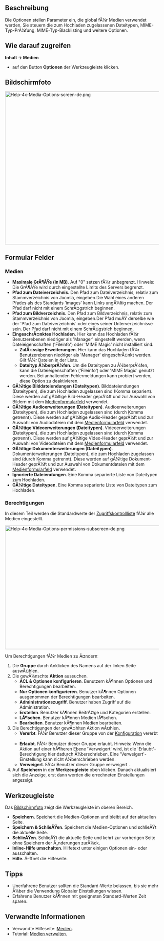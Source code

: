 <!-- Display title: Media: Options -->

## Beschreibung

Die Optionen stellen Parameter ein, die global fÃ¼r Medien verwendet
werden. Sie steuern die zum Hochladen zugelassenen Dateitypen,
MIME-Typ-PrÃ¼fung, MIME-Typ-Blacklisting und weitere Optionen.

## Wie darauf zugreifen

**Inhalt **→** Medien**

- auf den Button **Optionen** der Werkzeugleiste klicken.

## Bildschirmfoto

<img
src="https://docs.joomla.org/images/thumb/3/35/Help-4x-Media-Options-screen-de.png/800px-Help-4x-Media-Options-screen-de.png"
decoding="async"
srcset="https://docs.joomla.org/images/thumb/3/35/Help-4x-Media-Options-screen-de.png/1200px-Help-4x-Media-Options-screen-de.png 1.5x, https://docs.joomla.org/images/thumb/3/35/Help-4x-Media-Options-screen-de.png/1600px-Help-4x-Media-Options-screen-de.png 2x"
data-file-width="2720" data-file-height="1700" width="800" height="500"
alt="Help-4x-Media-Options-screen-de.png" />

## Formular Felder

### Medien

- **Maximale GrÃ¶ÃŸe (in MB)**. Auf "0" setzen fÃ¼r unbegrenzt. Hinweis:
  Die GrÃ¶ÃŸe wird durch eingestellte Limits des Servers begrenzt.
- **Pfad zum Dateiverzeichnis**. Den Pfad zum Dateiverzeichnis, relativ
  zum Stammverzeichnis von Joomla, eingeben.Die Wahl eines anderen
  Pfades als des Standards 'images' kann Links ungÃ¼ltig machen. Der
  Pfad darf nicht mit einem SchrÃ¤gstrich beginnen.
- **Pfad zum Bildverzeichnis**. Den Pfad zum Bildverzeichnis, relativ
  zum Stammverzeichnis von Joomla, eingeben.Der Pfad muÃŸ derselbe wie
  der 'Pfad zum Dateiverzeichnis' oder eines seiner Unterverzeichnisse
  sein. Der Pfad darf nicht mit einem SchrÃ¤gstrich beginnen.
- **EingeschrÃ¤nktes Hochladen**. Hier kann das Hochladen fÃ¼r
  Benutzerebenen niedriger als 'Manager' eingestellt werden, wenn
  Dateieigenschaften ('Fileinfo') oder 'MIME Magic' nicht installiert
  sind.
  - **ZulÃ¤ssige Erweiterungen**. Hier kann das Hochladen fÃ¼r
    Benutzerebenen niedriger als 'Manager' eingeschrÃ¤nkt werden. Gilt
    fÃ¼r Dateien in der Liste.
  - **Dateityp Ã¼berprÃ¼fen**. Um die Dateitypen zu Ã¼berprÃ¼fen, kann
    die Dateieigenschaften ('Fileinfo') oder 'MIME Magic' genutzt
    werden. Bei anhaltenden Fehlermeldungen kann probiert werden, diese
    Option zu deaktivieren.
- **GÃ¼ltige Bilddateiendungen (Dateitypen)**. Bilddateiendungen
  (Dateitypen), die zum Hochladen zugelassen sind (Komma separiert).
  Diese werden auf gÃ¼ltige Bild-Header geprÃ¼ft und zur Auswahl von
  Bildern mit dem
  [Medienformularfeld](https://docs.joomla.org/Media_form_field_type "Special:MyLanguage/Media form field type")
  verwendet.
- **GÃ¼ltige Audioerweiterungen (Dateitypen)**. Audioerweiterungen
  (Dateitypen), die zum Hochladen zugelassen sind (durch Komma
  getrennt). Diese werden auf gÃ¼ltige Audio-Header geprÃ¼ft und zur
  Auswahl von Audiodateien mit dem
  [Medienformularfeld](https://docs.joomla.org/Media_form_field_type "Special:MyLanguage/Media form field type")
  verwendet.
- **GÃ¼ltige Videoerweiterungen (Dateitypen)**. Videoerweiterungen
  (Dateitypen), die zum Hochladen zugelassen sind (durch Komma
  getrennt). Diese werden auf gÃ¼ltige Video-Header geprÃ¼ft und zur
  Auswahl von Videodateien mit dem
  [Medienformularfeld](https://docs.joomla.org/Media_form_field_type "Special:MyLanguage/Media form field type")
  verwendet.
- **GÃ¼ltige Dokumenterweiterungen (Dateitypen)**. Dokumenterweiterungen
  (Dateitypen), die zum Hochladen zugelassen sind (durch Komma
  getrennt). Diese werden auf gÃ¼ltige Dokument-Header geprÃ¼ft und zur
  Auswahl von Dokumentdateien mit dem
  [Medienformularfeld](https://docs.joomla.org/Media_form_field_type "Special:MyLanguage/Media form field type")
  verwendet.
- **Ignorierte Dateiendungen**. Eine Komma separierte Liste von
  Dateitypen zum Hochladen.
- **GÃ¼ltige Dateitypen.** Eine Komma separierte Liste von Dateitypen
  zum Hochladen.

### Berechtigungen

In diesem Teil werden die Standardwerte der
[Zugriffskontrollliste](https://docs.joomla.org/Access_Control_List/de "Access Control List/de")
fÃ¼r alle Medien eingestellt.

<img
src="https://docs.joomla.org/images/thumb/9/9d/Help-4x-Media-Options-permissions-subscreen-de.png/600px-Help-4x-Media-Options-permissions-subscreen-de.png"
decoding="async"
srcset="https://docs.joomla.org/images/thumb/9/9d/Help-4x-Media-Options-permissions-subscreen-de.png/900px-Help-4x-Media-Options-permissions-subscreen-de.png 1.5x, https://docs.joomla.org/images/thumb/9/9d/Help-4x-Media-Options-permissions-subscreen-de.png/1200px-Help-4x-Media-Options-permissions-subscreen-de.png 2x"
data-file-width="2002" data-file-height="1349" width="600" height="404"
alt="Help-4x-Media-Options-permissions-subscreen-de.png" />

Um Berechtigungen fÃ¼r Medien zu Ã¤ndern:

1.  Die **Gruppe** durch Anklicken des Namens auf der linken Seite
    auswÃ¤hlen.
2.  Die gewÃ¼nschte **Aktion** aussuchen.
    - **ACL & Optionen konfigurieren**. Benutzern kÃ¶nnen Optionen und
      Berechtigungen bearbeiten.
    - **Nur Optionen konfigurieren**. Benutzer kÃ¶nnen Optionen
      ausgenommen der Berechtigungen bearbeiten.
    - **Administrationszugriff**. Benutzer haben Zugriff auf die
      Administration.
    - **Erstellen**. Benutzer kÃ¶nnen BeitrÃ¤ge und Kategorien
      erstellen.
    - **LÃ¶schen**. Benutzer kÃ¶nnen Medien lÃ¶schen.
    - **Bearbeiten**. Benutzer kÃ¶nnen Medien bearbeiten.
3.  Die Berechtigungen der gewÃ¤hlten Aktion wÃ¤hlen.
    - **Vererbt**. FÃ¼r Benutzer dieser Gruppe von der
      [Konfiguration](https://docs.joomla.org/Help4.x:Site_Global_Configuration/de#permissions "Help4.x:Site Global Configuration/de")
      vererbt .
    - **Erlaubt**. FÃ¼r Benutzer dieser Gruppe erlaubt. Hinweis: Wenn
      die Aktion auf einer hÃ¶heren Ebene 'Verweigert' wird, ist die
      'Erlaubt'-Berechtigung hier dadurch Ã¼berschrieben. Eine
      'Verweigert'-Einstellung kann nicht Ã¼berschrieben werden.
    - **Verweigert**. FÃ¼r Benutzer dieser Gruppe verweigert .
4.  Auf **Speichern** in der **Werkzeugleiste** oben klicken. Danach
    aktualisiert sich die Anzeige, erst dann werden die errechneten
    Einstellungen angezeigt.

## Werkzeugleiste

Das [Bildschirmfoto](#screenshot) zeigt die Werkzeugleiste im oberen
Bereich.

- **Speichern**. Speichert die Medien-Optionen und bleibt auf der
  aktuellen Seite.
- **Speichern & SchlieÃŸen**. Speichert die Medien-Optionen und
  schlieÃŸt die aktuelle Seite.
- **SchlieÃŸen**. SchlieÃŸt die aktuelle Seite und kehrt zur vorherigen
  Seite ohne Speichern der Ã„nderungen zurÃ¼ck.
- **Inline-Hilfe umschalten**. Hilfetext unter einigen Optionen ein-
  oder ausschalten.
- **Hilfe**. Ã–ffnet die Hilfeseite.

## Tipps

- Unerfahrene Benutzer sollten die Standard-Werte belassen, bis sie mehr
  Ã¼ber die Verwendung Globaler Einstellungen wissen.
- Erfahrene Benutzer kÃ¶nnen mit geeigneten Standard-Werten Zeit sparen.

## Verwandte Informationen

- Verwandte Hilfeseite:
  [Medien](https://docs.joomla.org/Help4.x:Media/de "Help4.x:Media/de").
- Tutorial: [Medien
  verwalten](https://docs.joomla.org/J4.x:Managing_Media/de "J4.x:Managing Media/de").
